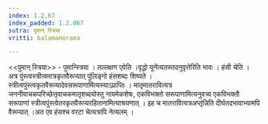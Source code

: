 ```yaml
---
index: 1.2.67
index_padded: 1.2.067
sutra: पुमान् स्त्रिया
vritti: balamanorama

---
```

<<पुमान् स्त्रिया>> - पुमान्स्त्रिया । तल्लक्षण एवेति ।वृद्धो यूने॑त्यतस्तदनुवृत्तेरिति भावः । हंसी चेति । अत्र पुंस्त्वस्त्रीत्वमात्रकृतवैरूप्यात् पुंलिङ्गो हंसशब्दः शिष्यते । स्त्रीत्वपुंस्त्वकृतवैरूप्यादेवसरूपाणामि॑त्यस्याऽप्राप्तिः । मातृमातरावित्यत्र जननीवाचकपरिच्छेत्तृवाचकमातृशब्दयोस्तु नायमेकशेषः, एकविभक्तो सरूपाणामित्यनुवत्र्य एकविभक्तौ सरूपाणां स्त्रीत्वपुंस्त्वेतरकृतवैरूप्यरहितानामित्याश्रयणात् । इह च मातरावित्यत्रअप्तृ॑न्निति दीर्घतदभावाभ्यामपि वैरूप्यात् ।अत एव हंसश्च वरटा चेत्यत्रापि नेत्यलम् । 